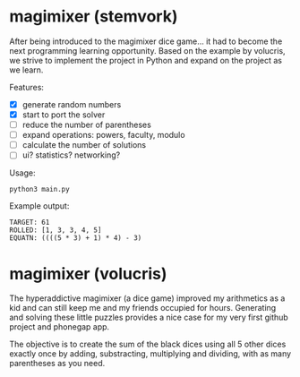 # magimixer (stemvork)
After being introduced to the magimixer dice game... it had to become the next programming learning opportunity. Based on the example by volucris, we strive to implement the project in Python and expand on the project as we learn.

Features:
- [x] generate random numbers
- [x] start to port the solver
- [ ] reduce the number of parentheses
- [ ] expand operations: powers, faculty, modulo
- [ ] calculate the number of solutions
- [ ] ui? statistics? networking?

Usage:
```
python3 main.py
```

Example output:
```
TARGET: 61
ROLLED: [1, 3, 3, 4, 5]
EQUATN: ((((5 * 3) + 1) * 4) - 3)
```

# magimixer (volucris)

The hyperaddictive magimixer (a dice game) improved my arithmetics as a kid and can still keep me and my friends occupied for hours. Generating and solving these little puzzles provides a nice case for my very first github project and phonegap app.

The objective is to create the sum of the black dices using all 5 other dices exactly once by adding, substracting, multiplying and dividing, with as many parentheses as you need.
